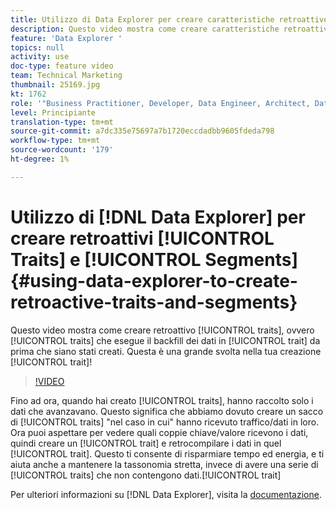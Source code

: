 ```yaml
---
title: Utilizzo di Data Explorer per creare caratteristiche retroattive e segmenti
description: Questo video mostra come creare caratteristiche retroattive, ovvero caratteristiche che eseguono il backfill dei dati nella caratteristica precedente alla creazione. Questa è una grande svolta nella creazione dei tratti!
feature: 'Data Explorer '
topics: null
activity: use
doc-type: feature video
team: Technical Marketing
thumbnail: 25169.jpg
kt: 1762
role: '"Business Practitioner, Developer, Data Engineer, Architect, Data Architect, Administrator, Leader"'
level: Principiante
translation-type: tm+mt
source-git-commit: a7dc335e75697a7b1720eccdadbb9605fdeda798
workflow-type: tm+mt
source-wordcount: '179'
ht-degree: 1%

---
```



# Utilizzo di [!DNL Data Explorer] per creare retroattivi [!UICONTROL Traits] e [!UICONTROL Segments] {#using-data-explorer-to-create-retroactive-traits-and-segments}

Questo video mostra come creare retroattivo [!UICONTROL traits], ovvero [!UICONTROL traits] che esegue il backfill dei dati in [!UICONTROL trait] da prima che siano stati creati. Questa è una grande svolta nella tua creazione [!UICONTROL trait]!

>[!VIDEO](https://video.tv.adobe.com/v/25169/?quality=12)

Fino ad ora, quando hai creato [!UICONTROL traits], hanno raccolto solo i dati che avanzavano. Questo significa che abbiamo dovuto creare un sacco di [!UICONTROL traits] &quot;nel caso in cui&quot; hanno ricevuto traffico/dati in loro. Ora puoi aspettare per vedere quali coppie chiave/valore ricevono i dati, quindi creare un [!UICONTROL trait] e retrocompilare i dati in quel [!UICONTROL trait]. Questo ti consente di risparmiare tempo ed energia, e ti aiuta anche a mantenere la tassonomia stretta, invece di avere una serie di [!UICONTROL traits] che non contengono dati.[!UICONTROL trait]

Per ulteriori informazioni su [!DNL Data Explorer], visita la [documentazione](https://experiencecloud.adobe.com/resources/help/en_US/aam/data-explorer.html).